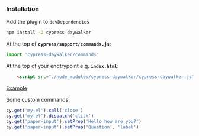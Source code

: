 ### Installation

Add the plugin to `devDependencies`
```bash
npm install -D cypress-daywalker
```

At the top of **`cypress/support/commands.js`**:
```js
import 'cypress-daywalker/commands'
```

At the top of your endtrypoint e.g. **`index.html`**:
```html
    <script src="./node_modules/cypress-daywalker/cypress-daywalker.js"></script>
```

[Example](https://github.com/JaySunSyn/cypress-daywalker/blob/master/example/cypress/integration/example.spec.js)

Some custom commands:

```js
cy.get('my-el').call('close')
cy.get('my-el').dispatch('click')
cy.get('paper-input').setProp('Hello how are you?')
cy.get('paper-input').setProp('Question', 'label')
```
